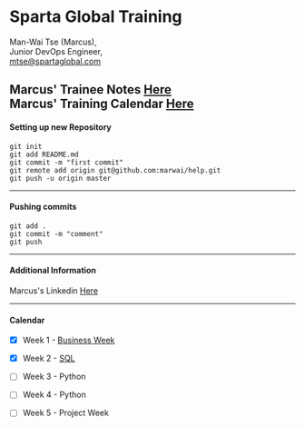 # Sparta Global Training 
Man-Wai Tse (Marcus),  
Junior DevOps Engineer,   
   [mtse@spartaglobal.com](mailto:mtse@spartaglobal.com)

Marcus' Trainee Notes [Here](https://github.com/marwai/DevOps/tree/master/DevOps)   
Marcus' Training Calendar [Here](https://github.com/marwai/DevOps#calendar)
---
#### Setting up new Repository 
```
git init
git add README.md
git commit -m "first commit"
git remote add origin git@github.com:marwai/help.git
git push -u origin master
```
___
#### Pushing commits

```
git add .
git commit -m "comment"
git push
```
___

#### Additional Information
Marcus's Linkedin [Here](https://www.linkedin.com/in/man-wai-tse-96mt/)

___

#### Calendar 
- [x] Week 1 - [Business Week](https://github.com/marwai/DevOps/tree/master/DevOps/Week%201%20Business%20Week)
- [x] Week 2 - [SQL](https://github.com/marwai/DevOps/tree/master/DevOps/Week%202%20SQL%20Week)
- [ ] Week 3 - Python  
- [ ] Week 4 - Python 
- [ ] Week 5 - Project Week

